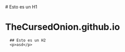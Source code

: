 <!DOCTYPE html>
<html>
  <body>
      # Esto es un H1
      <h1>TheCursedOnion.github.io</h1>

      ## Esto es un H2
      <p>asd</p>
    
  </body>
</html>
